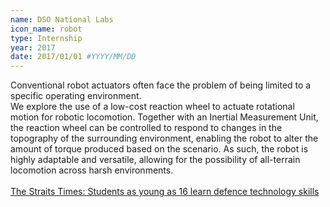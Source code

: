 ```yaml
---
name: DSO National Labs
icon_name: robot
type: Internship
year: 2017
date: 2017/01/01 #YYYY/MM/DD
---
```

<p>
Conventional robot actuators often face the problem of being limited to a specific operating environment.
<br>
We explore the use of a low-cost reaction wheel to actuate rotational motion for
robotic locomotion. Together with an Inertial Measurement Unit, the reaction wheel can be controlled to respond to changes in the topography of the surrounding environment, enabling the robot to alter the amount of torque produced based on the scenario. As such, the robot is highly adaptable and versatile, allowing for the possibility of all-terrain locomotion across harsh environments.
<br><br>
<a href="https://www.straitstimes.com/singapore/students-as-young-as-16-learn-defence-technology-skills">
The Straits Times: Students as young as 16 learn defence technology skills
</a>
</p>
